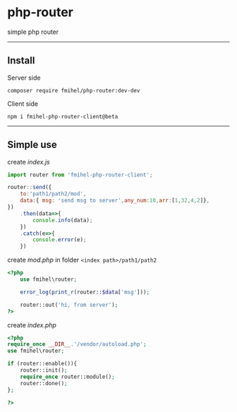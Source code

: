 # php-router
simple php router

---
## Install 

Server side

```composer require fmihel/php-router:dev-dev```

Client side

``` npm i fmihel-php-router-client@beta ```

---
## Simple use


create *index.js*
```js
import router from 'fmihel-php-router-client';

router::send({
    to:'path1/path2/mod',
    data:{ msg: 'send msg to server',any_num:10,arr:[1,32,4,2]},
})
    .then(data=>{
        console.info(data);
    })
    .catch(e=>{
        console.error(e);
    })

```

create *mod.php* in folder ```<index path>/path1/path2```
```php
<?php
    use fmihel\router;

    error_log(print_r(router::$data['msg']));

    router::out('hi, from server');
?>
```



create *index.php*
```php
<?php
require_once __DIR__.'/vendor/autoload.php';
use fmihel\router;

if (router::enable()){
    router::init();
    require_once router::module();
    router::done();
};

?>
```





